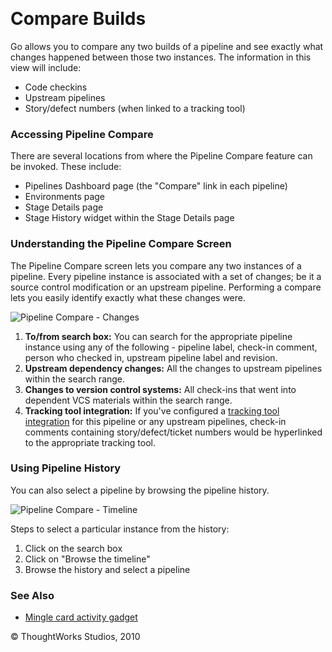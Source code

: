 
 

Compare Builds
==============

Go allows you to compare any two builds of a pipeline and see exactly
what changes happened between those two instances. The information in
this view will include:

-   Code checkins
-   Upstream pipelines
-   Story/defect numbers (when linked to a tracking tool)

### Accessing Pipeline Compare

There are several locations from where the Pipeline Compare feature can
be invoked. These include:

-   Pipelines Dashboard page (the "Compare" link in each pipeline)
-   Environments page
-   Stage Details page
-   Stage History widget within the Stage Details page

### Understanding the Pipeline Compare Screen

The Pipeline Compare screen lets you compare any two instances of a
pipeline. Every pipeline instance is associated with a set of changes;
be it a source control modification or an upstream pipeline. Performing
a compare lets you easily identify exactly what these changes were.

![Pipeline Compare -
Changes](../resources/images/cruise/compare_changes.png)

1.  **To/from search box:** You can search for the appropriate pipeline
    instance using any of the following - pipeline label, check-in
    comment, person who checked in, upstream pipeline label and
    revision.
2.  **Upstream dependency changes:** All the changes to upstream
    pipelines within the search range.
3.  **Changes to version control systems:** All check-ins that went into
    dependent VCS materials within the search range.
4.  **Tracking tool integration:** If you've configured a [tracking tool
    integration](../integration/go_integration.html#tracking_tool) for this pipeline or
    any upstream pipelines, check-in comments containing
    story/defect/ticket numbers would be hyperlinked to the appropriate
    tracking tool.

### Using Pipeline History

You can also select a pipeline by browsing the pipeline history.

![Pipeline Compare -
Timeline](../resources/images/cruise/compare_timeline.png)

Steps to select a particular instance from the history:

1.  Click on the search box
2.  Click on "Browse the timeline"
3.  Browse the history and select a pipeline

### See Also

-   [Mingle card activity gadget](../integration/mingle_card_activity_gadget.html)





© ThoughtWorks Studios, 2010

